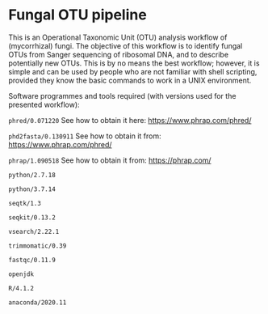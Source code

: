 # Fungal OTU pipeline

This is an Operational Taxonomic Unit (OTU) analysis workflow of (mycorrhizal) fungi. The objective of this workflow is to identify fungal OTUs from Sanger sequencing of ribosomal DNA, and to describe potentially new OTUs. This is by no means the best workflow; however, it is simple and can be used by people who are not familiar with shell scripting, provided they know the basic commands to work in a UNIX environment.  

Software programmes and tools required (with versions used for the presented workflow):

`phred/0.071220` See how to obtain it here: https://www.phrap.com/phred/ 

`phd2fasta/0.130911` See how to obtain it from: https://www.phrap.com/phred/ 

`phrap/1.090518` See how to obtain it from: https://phrap.com/

`python/2.7.18`

`python/3.7.14`

`seqtk/1.3`

`seqkit/0.13.2`

`vsearch/2.22.1`

`trimmomatic/0.39`

`fastqc/0.11.9` 

`openjdk`

`R/4.1.2`

`anaconda/2020.11`

